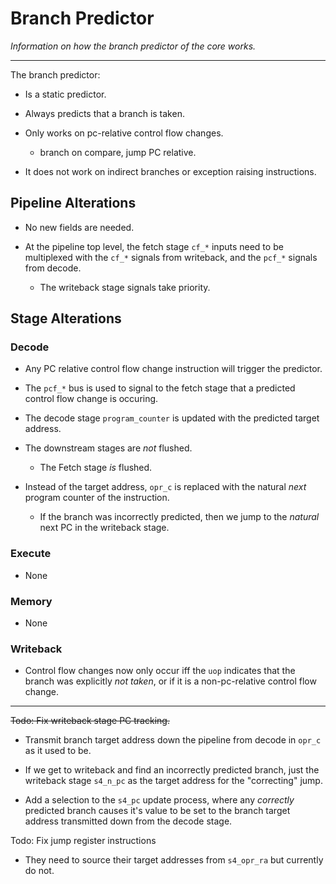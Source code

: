 
# Branch Predictor

*Information on how the branch predictor of the core works.*

---

The branch predictor:

- Is a static predictor.

- Always predicts that a branch is taken.

- Only works on pc-relative control flow changes.

  - branch on compare, jump PC relative.

- It does not work on indirect branches or exception raising instructions.

## Pipeline Alterations

- No new fields are needed.

- At the pipeline top level, the fetch stage `cf_*` inputs need to be
  multiplexed with the `cf_*` signals from writeback, and the
  `pcf_*` signals from decode.

  - The writeback stage signals take priority.

## Stage Alterations

### Decode

- Any PC relative control flow change instruction will trigger the predictor.

- The `pcf_*` bus is used to signal to the fetch stage that a predicted
  control flow change is occuring.

- The decode stage `program_counter` is updated with the predicted
  target address.

- The downstream stages are *not* flushed.

  - The Fetch stage *is* flushed.

- Instead of the target address, `opr_c` is replaced with the natural
  *next* program counter of the instruction.

  - If the branch was incorrectly predicted, then we jump to the *natural*
    next PC in the writeback stage.

### Execute

- None

### Memory

- None

### Writeback

- Control flow changes now only occur iff the `uop` indicates that the
  branch was explicitly *not taken*, or if it is a non-pc-relative
  control flow change.

---

~~Todo: Fix writeback stage PC tracking.~~

- Transmit branch target address down the pipeline from decode in
  `opr_c` as it used to be.

- If we get to writeback and find an incorrectly predicted branch, just
  the writeback stage `s4_n_pc` as the target address for the "correcting"
  jump.

- Add a selection to the `s4_pc` update process, where any *correctly*
  predicted branch causes it's value to be set to the branch target
  address transmitted down from the decode stage.

Todo: Fix jump register instructions

- They need to source their target addresses from `s4_opr_ra` but currently
  do not.
